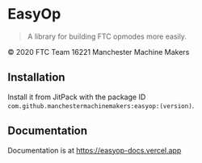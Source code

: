 # EasyOp
> A library for building FTC opmodes more easily.

© 2020 FTC Team 16221 Manchester Machine Makers
## Installation
Install it from JitPack with the package ID `com.github.manchestermachinemakers:easyop:(version)`.
## Documentation
Documentation is at <https://easyop-docs.vercel.app>
